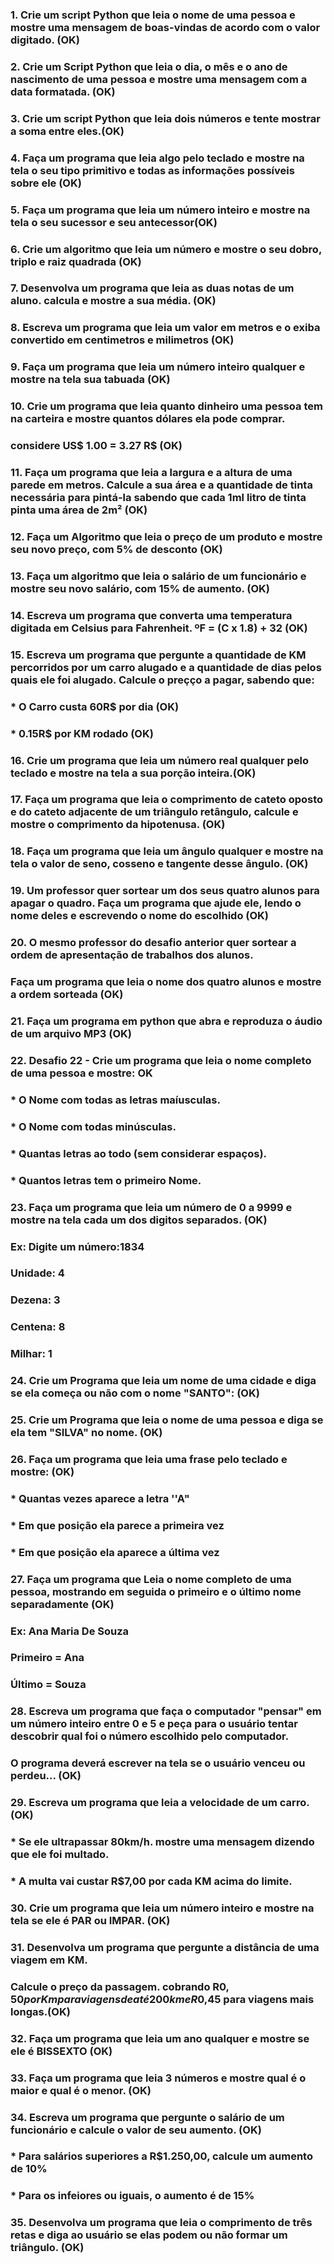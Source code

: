 ### 1. Crie um script Python que leia o nome de uma pessoa e mostre uma mensagem de boas-vindas de acordo com o valor digitado. (OK)
### 2. Crie um Script Python que leia o dia, o mês e o ano de nascimento de uma pessoa e mostre uma mensagem com a data formatada. (OK)
### 3. Crie um script Python que leia dois números e tente mostrar a soma entre eles.(OK)
### 4. Faça um programa que leia algo pelo teclado e mostre na tela o seu tipo primitivo e todas as informações possíveis sobre ele (OK)
### 5. Faça um programa que leia um número inteiro e mostre na tela o seu sucessor e seu antecessor(OK)
### 6. Crie um algoritmo que leia um número e mostre o seu dobro, triplo e raiz quadrada (OK)
### 7. Desenvolva um programa que leia as duas notas de um aluno. calcula e mostre a sua média. (OK)
### 8. Escreva um programa que leia um valor em metros e o exiba convertido em centimetros e milimetros (OK)
### 9. Faça um programa que leia um número inteiro qualquer e mostre na tela sua tabuada (OK)
### 10. Crie um programa que leia quanto dinheiro uma pessoa tem na carteira e mostre quantos dólares ela pode comprar.
### considere US$ 1.00 = 3.27 R$ (OK)
### 11. Faça um programa que leia a largura e a altura de uma parede em metros. Calcule a sua área e a quantidade de tinta necessária para pintá-la sabendo que cada 1ml litro de tinta pinta uma área de 2m² (OK)
### 12. Faça um Algoritmo que leia o preço de um produto e mostre seu novo preço, com 5% de desconto (OK)
### 13. Faça um algoritmo que leia o salário de um funcionário e mostre seu novo salário, com 15% de aumento. (OK)
### 14. Escreva um programa que converta uma temperatura digitada em Celsius para Fahrenheit. ºF = (C x 1.8) + 32 (OK)
### 15. Escreva um programa que pergunte a quantidade de KM percorridos por um carro alugado e a quantidade de dias pelos quais ele foi alugado. Calcule o preçço a pagar, sabendo que:
  ### * O Carro custa 60R$ por dia (OK)
  ### * 0.15R$ por KM rodado (OK)
### 16. Crie um programa que leia um número real qualquer pelo teclado e mostre na tela a sua porção inteira.(OK)
### 17. Faça um programa que leia o comprimento de cateto oposto e do cateto adjacente de um triângulo retângulo, calcule e mostre o comprimento da hipotenusa. (OK)
### 18. Faça um programa que leia um ângulo qualquer e mostre na tela o valor de seno, cosseno e tangente desse ângulo. (OK)
### 19. Um professor quer sortear um dos seus quatro alunos para apagar o quadro. Faça um programa que ajude ele, lendo o nome deles e escrevendo o nome do escolhido (OK)
### 20. O mesmo professor do desafio anterior quer sortear a ordem de apresentação de trabalhos dos alunos. 
### Faça um programa que leia o nome dos quatro alunos e mostre a ordem sorteada (OK)
### 21. Faça um programa em python que abra e reproduza o áudio de um arquivo MP3 (OK)
### 22. Desafio 22 - Crie um programa que leia o nome completo de uma pessoa e mostre: OK
  ### * O Nome com todas as letras maíusculas.
  ### * O Nome com todas minúsculas. 
  ### * Quantas letras ao todo (sem considerar espaços). 
  ### * Quantos letras tem o primeiro Nome. 
### 23. Faça um programa que leia um número de 0 a 9999 e mostre na tela cada um dos digitos separados. (OK)

### Ex: Digite um número:1834

### Unidade: 4
### Dezena: 3
### Centena: 8
### Milhar: 1
### 24. Crie um Programa que leia um nome de uma cidade e diga se ela começa ou não com o nome "SANTO": (OK)
### 25. Crie um Programa que leia o nome de uma pessoa e diga se ela tem "SILVA" no nome. (OK)
### 26. Faça um programa que leia uma frase pelo teclado e mostre: (OK)
  ### * Quantas vezes aparece a letra ''A"
  ### * Em que posição ela parece a primeira vez
  ### * Em que posição ela aparece a última vez
### 27. Faça um programa que Leia o nome completo de uma pessoa, mostrando em seguida o primeiro e o último nome separadamente (OK)
### Ex: Ana Maria De Souza
### Primeiro = Ana
### Último = Souza
### 28. Escreva um programa que faça o computador "pensar" em um número inteiro entre 0 e 5 e peça para o usuário tentar descobrir qual foi o número escolhido pelo computador.
### O programa deverá escrever na tela se o usuário venceu ou perdeu... (OK)
### 29. Escreva um programa que leia a velocidade de um carro. (OK)
  ### * Se ele ultrapassar 80km/h. mostre uma mensagem dizendo que ele foi multado.
  ### * A multa vai custar R$7,00 por cada KM acima do limite.
### 30. Crie um programa que leia um número inteiro e mostre na tela se ele é PAR ou IMPAR. (OK)
### 31. Desenvolva um programa que pergunte a distância de uma viagem em KM. 
### Calcule o preço da passagem. cobrando R$0,50 por Km para viagens de até 200km e R$0,45 para viagens mais longas.(OK)
### 32. Faça um programa que leia um ano qualquer e mostre se ele é BISSEXTO (OK)
### 33. Faça um programa que leia 3 números e mostre qual é o maior e qual é o menor. (OK)
### 34. Escreva um programa que pergunte o salário de um funcionário e calcule o valor de seu aumento. (OK)
  ### * Para salários superiores a R$1.250,00, calcule um aumento de 10%
  ### * Para  os infeiores ou iguais, o aumento é de 15%
### 35. Desenvolva um programa que leia o comprimento de três retas e diga ao usuário se elas podem ou não formar um triângulo. (OK)

